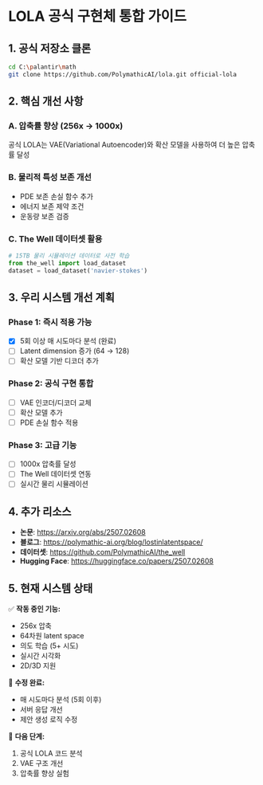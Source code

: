 # LOLA 공식 구현체 통합 가이드

## 1. 공식 저장소 클론
```bash
cd C:\palantir\math
git clone https://github.com/PolymathicAI/lola.git official-lola
```

## 2. 핵심 개선 사항

### A. 압축률 향상 (256x → 1000x)
공식 LOLA는 VAE(Variational Autoencoder)와 확산 모델을 사용하여 더 높은 압축률 달성

### B. 물리적 특성 보존 개선
- PDE 보존 손실 함수 추가
- 에너지 보존 제약 조건
- 운동량 보존 검증

### C. The Well 데이터셋 활용
```python
# 15TB 물리 시뮬레이션 데이터로 사전 학습
from the_well import load_dataset
dataset = load_dataset('navier-stokes')
```

## 3. 우리 시스템 개선 계획

### Phase 1: 즉시 적용 가능
- [x] 5회 이상 매 시도마다 분석 (완료)
- [ ] Latent dimension 증가 (64 → 128)
- [ ] 확산 모델 기반 디코더 추가

### Phase 2: 공식 구현 통합
- [ ] VAE 인코더/디코더 교체
- [ ] 확산 모델 추가
- [ ] PDE 손실 함수 적용

### Phase 3: 고급 기능
- [ ] 1000x 압축률 달성
- [ ] The Well 데이터셋 연동
- [ ] 실시간 물리 시뮬레이션

## 4. 추가 리소스

- **논문**: https://arxiv.org/abs/2507.02608
- **블로그**: https://polymathic-ai.org/blog/lostinlatentspace/
- **데이터셋**: https://github.com/PolymathicAI/the_well
- **Hugging Face**: https://huggingface.co/papers/2507.02608

## 5. 현재 시스템 상태

✅ **작동 중인 기능:**
- 256x 압축
- 64차원 latent space
- 의도 학습 (5+ 시도)
- 실시간 시각화
- 2D/3D 지원

🔧 **수정 완료:**
- 매 시도마다 분석 (5회 이후)
- 서버 응답 개선
- 제안 생성 로직 수정

🚀 **다음 단계:**
1. 공식 LOLA 코드 분석
2. VAE 구조 개선
3. 압축률 향상 실험
